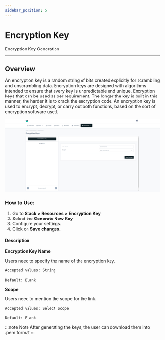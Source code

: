 ```yaml
---
sidebar_position: 5
---
```


# Encryption Key

Encryption Key Generation

---

## Overview

An encryption key is a random string of bits created explicitly for scrambling and unscrambling data. Encryption keys are designed with algorithms intended to ensure that every key is unpredictable and unique. Encryption keys that can be used as per requirement. The longer the key is built in this manner, the harder it is to crack the encryption code. An encryption key is used to encrypt, decrypt, or carry out both functions, based on the sort of encryption software used.

![encryption key](/img/platform/v8/docs/encryption_key.png)

### How to Use:

1. Go to **Stack > Resources > Encryption Key**
2.  Select the **Generate New Key**
3. Configure your settings. 
4. Click on **Save changes.**


#### Description

**Encryption Key Name**

Users need to specify the name of the encryption key.

    Accepted values: String

    Default: Blank 

**Scope**

Users need to mention the scope for the link.

    Accepted values: Select Scope

    Default: Blank 

:::note Note
After generating the keys, the user can download them into .pem format
:::